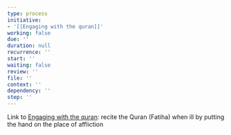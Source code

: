 ```yaml
---
type: process
initiative:
- '[[Engaging with the quran]]'
working: false
due: ''
duration: null
recurrence: ''
start: ''
waiting: false
review: ''
file: ''
context: ''
dependency: ''
step: ''
---
```


Link to [Engaging with the quran](docs/sidebar1/Initiatives/worship/Engaging%20with%20the%20quran.md): recite the Quran (Fatiha) when ill by putting the hand on the place of affliction